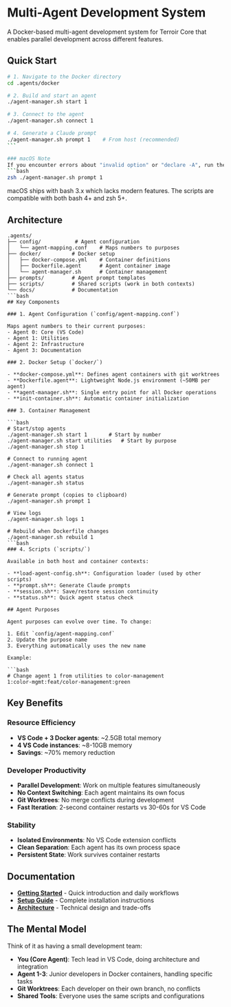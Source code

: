 # Multi-Agent Development System

A Docker-based multi-agent development system for Terroir Core that enables parallel development across different features.

## Quick Start

````bash
# 1. Navigate to the Docker directory
cd .agents/docker

# 2. Build and start an agent
./agent-manager.sh start 1

# 3. Connect to the agent
./agent-manager.sh connect 1

# 4. Generate a Claude prompt
./agent-manager.sh prompt 1    # From host (recommended)
```

### macOS Note
If you encounter errors about "invalid option" or "declare -A", run the scripts with zsh:
```bash
zsh ./agent-manager.sh prompt 1
````

macOS ships with bash 3.x which lacks modern features. The scripts are compatible with both bash 4+ and zsh 5+.

## Architecture

````text
.agents/
├── config/           # Agent configuration
│   └── agent-mapping.conf    # Maps numbers to purposes
├── docker/          # Docker setup
│   ├── docker-compose.yml    # Container definitions
│   ├── Dockerfile.agent      # Agent container image
│   └── agent-manager.sh      # Container management
├── prompts/         # Agent prompt templates
├── scripts/         # Shared scripts (work in both contexts)
└── docs/            # Documentation
```bash
## Key Components

### 1. Agent Configuration (`config/agent-mapping.conf`)

Maps agent numbers to their current purposes:
- Agent 0: Core (VS Code)
- Agent 1: Utilities
- Agent 2: Infrastructure
- Agent 3: Documentation

### 2. Docker Setup (`docker/`)

- **docker-compose.yml**: Defines agent containers with git worktrees
- **Dockerfile.agent**: Lightweight Node.js environment (~50MB per agent)
- **agent-manager.sh**: Single entry point for all Docker operations
- **init-container.sh**: Automatic container initialization

### 3. Container Management

```bash
# Start/stop agents
./agent-manager.sh start 1       # Start by number
./agent-manager.sh start utilities   # Start by purpose
./agent-manager.sh stop 1

# Connect to running agent
./agent-manager.sh connect 1

# Check all agents status
./agent-manager.sh status

# Generate prompt (copies to clipboard)
./agent-manager.sh prompt 1

# View logs
./agent-manager.sh logs 1

# Rebuild when Dockerfile changes
./agent-manager.sh rebuild 1
```bash
### 4. Scripts (`scripts/`)

Available in both host and container contexts:

- **load-agent-config.sh**: Configuration loader (used by other scripts)
- **prompt.sh**: Generate Claude prompts
- **session.sh**: Save/restore session continuity
- **status.sh**: Quick agent status check

## Agent Purposes

Agent purposes can evolve over time. To change:

1. Edit `config/agent-mapping.conf`
2. Update the purpose name
3. Everything automatically uses the new name

Example:

```bash
# Change agent 1 from utilities to color-management
1:color-mgmt:feat/color-management:green
````

## Key Benefits

### Resource Efficiency

- **VS Code + 3 Docker agents**: ~2.5GB total memory
- **4 VS Code instances**: ~8-10GB memory
- **Savings**: ~70% memory reduction

### Developer Productivity

- **Parallel Development**: Work on multiple features simultaneously
- **No Context Switching**: Each agent maintains its own focus
- **Git Worktrees**: No merge conflicts during development
- **Fast Iteration**: 2-second container restarts vs 30-60s for VS Code

### Stability

- **Isolated Environments**: No VS Code extension conflicts
- **Clean Separation**: Each agent has its own process space
- **Persistent State**: Work survives container restarts

## Documentation

- **[Getting Started](docs/getting-started.md)** - Quick introduction and daily workflows
- **[Setup Guide](docs/setup-guide.md)** - Complete installation instructions
- **[Architecture](docs/architecture.md)** - Technical design and trade-offs

## The Mental Model

Think of it as having a small development team:

- **You (Core Agent)**: Tech lead in VS Code, doing architecture and integration
- **Agent 1-3**: Junior developers in Docker containers, handling specific tasks
- **Git Worktrees**: Each developer on their own branch, no conflicts
- **Shared Tools**: Everyone uses the same scripts and configurations

